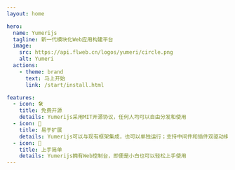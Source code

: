 ```yaml
---
layout: home

hero:
  name: Yumerijs
  tagline: 新一代模块化Web应用构建平台
  image:
    src: https://api.flweb.cn/logos/yumeri/circle.png
    alt: Yumeri
  actions:
    - theme: brand
      text: 马上开始
      link: /start/install.html

features:
  - icon: 🛠️
    title: 免费开源
    details: Yumerijs采用MIT开源协议，任何人均可以自由分发和使用
  - icon: 🎉
    title: 易于扩展
    details: Yumerijs可以与现有框架集成，也可以单独运行；支持中间件和插件双驱动模式
  - icon: 🚀
    title: 上手简单
    details: Yumerijs拥有Web控制台，即便是小白也可以轻松上手使用
---
```


